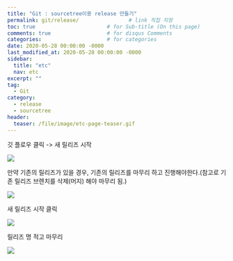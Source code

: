 ```yaml
---
title: "Git : sourcetree이용 release 만들기"
permalink: git/release/                # link 직접 지정
toc: true                       # for Sub-title (On this page)
comments: true                  # for disqus Comments
categories:                     # for categories
date: 2020-05-28 00:00:00 -0000
last_modified_at: 2020-05-28 00:00:00 -0000
sidebar:
  title: "etc"
  nav: etc
excerpt: ""
tag:
  - Git
category:
  - release
  - sourcetree
header:
  teaser: /file/image/etc-page-teaser.gif
---
```


깃 플로우 클릭 -> 새 릴리즈 시작

![](/file/image/git-release-1.png)

만약 기존의 릴리즈가 있을 경우, 기존의 릴리즈를 마무리 하고 진행해야한다.(참고로 기존 릴리즈 브렌치를 삭제(머지) 해야 마무리 됨.)

![](/file/image/git-release-2.png)

새 릴리즈 시작 클릭

![](/file/image/git-release-3.png)

릴리즈 명 적고 마무리

![](/file/image/git-release-4.png)